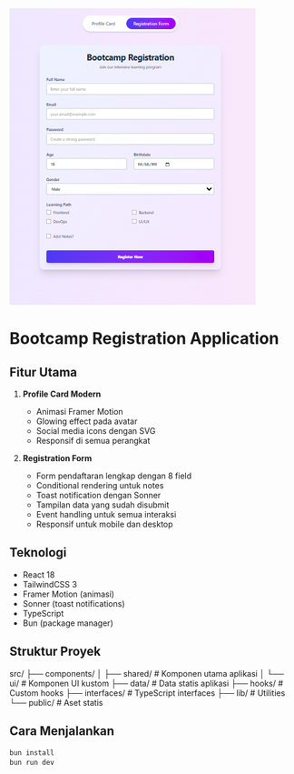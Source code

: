 
![image](/src/docs/images/skrinsut.png "image")
# Bootcamp Registration Application

## Fitur Utama
1. **Profile Card Modern**
   - Animasi Framer Motion
   - Glowing effect pada avatar
   - Social media icons dengan SVG
   - Responsif di semua perangkat

2. **Registration Form**
   - Form pendaftaran lengkap dengan 8 field
   - Conditional rendering untuk notes
   - Toast notification dengan Sonner
   - Tampilan data yang sudah disubmit
   - Event handling untuk semua interaksi
   - Responsif untuk mobile dan desktop

## Teknologi
- React 18
- TailwindCSS 3
- Framer Motion (animasi)
- Sonner (toast notifications)
- TypeScript
- Bun (package manager)

## Struktur Proyek
src/
├── components/
│ ├── shared/ # Komponen utama aplikasi
│ └── ui/ # Komponen UI kustom
├── data/ # Data statis aplikasi
├── hooks/ # Custom hooks
├── interfaces/ # TypeScript interfaces
├── lib/ # Utilities
└── public/ # Aset statis

## Cara Menjalankan
```bash
bun install
bun run dev